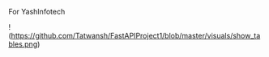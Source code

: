 For YashInfotech

!(https://github.com/Tatwansh/FastAPIProject1/blob/master/visuals/show_tables.png)
